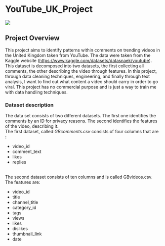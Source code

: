# YouTube_UK_Project
![](https://github.com/doc9090/YouTube_UK_Project/blob/main/gif/gif1.gif)


## Project Overview
This project aims to identify patterns within comments on trending videos in the United Kingdom taken from YouTube. The data were taken from the Kaggle website
(https://www.kaggle.com/datasets/datasnaek/youtube). This dataset is decomposed into two datasets, the first collecting all comments, the other describing the video through features. In this project, through data cleaning techniques, engineering, and finally through text analysis, I want to find out what content a video should carry in order to go viral. This project has no commercial purpose and is just a way to train me with data handling techniques.

### Dataset description

The data set consists of two different datasets. The first one identifies the comments by an ID for privacy reasons. The second identifies the features of the video, describing it. 
<br />
The first dataset, called *GBcomments.csv* consists of four columns that are :
<br />

- video_id 
- comment_text
- likes
- replies

<br />
The second dataset consists of ten columns and is called GBvideos.csv. The features are:

<br />

- video_id 
- title
- channel_title
- category_id 
- tags 
- views
- likes
- dislikes
- thumbnail_link
- date 




